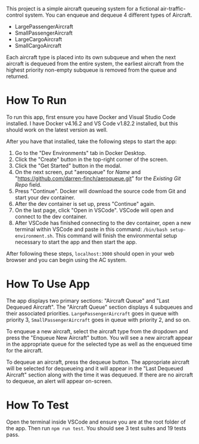 This project is a simple aircraft queueing system for a fictional air-traffic-control system. You can enqueue and dequeue 4 different types of Aircraft.

-   LargePassengerAircraft
-   SmallPassengerAircraft
-   LargeCargoAircraft
-   SmallCargoAircraft

Each aircraft type is placed into its own subqueue and when the next aircraft is dequeued from the entire system, the earliest aircraft from the highest priority non-empty subqueue is removed from the queue and returned.

# How To Run

To run this app, first ensure you have Docker and Visual Studio Code installed. I have Docker v4.16.2 and VS Code v1.82.2 installed, but this should work on the latest version as well.

After you have that installed, take the following steps to start the app:

1. Go to the "Dev Environments" tab in Docker Desktop.
2. Click the "Create" button in the top-right corner of the screen.
3. Click the "Get Started" button in the modal.
4. On the next screen, put "aeroqueue" for _Name_ and "https://github.com/darren-finch/aeroqueue.git" for the _Existing Git Repo_ field.
5. Press "Continue". Docker will download the source code from Git and start your dev container.
6. After the dev container is set up, press "Continue" again.
7. On the last page, click "Open in VSCode". VSCode will open and connect to the dev container.
8. After VSCode has finished connecting to the dev container, open a new terminal within VSCode and paste in this command: `/bin/bash setup-environment.sh`. This command will finish the environmental setup necessary to start the app and then start the app.

After following these steps, `localhost:3000` should open in your web browser and you can begin using the AC system.

# How To Use App

The app displays two primary sections: "Aircraft Queue" and "Last Dequeued Aircraft". The "Aircraft Queue" section displays 4 subqueues and their associated priorities. `LargePassengerAircraft` goes in queue with priority 3, `SmallPassengerAircraft` goes in queue with priority 2, and so on.

To enqueue a new aircraft, select the aircraft type from the dropdown and press the "Enqueue New Aircraft" button. You will see a new aircraft appear in the appropriate queue for the selected type as well as the enqueued time for the aircraft.

To dequeue an aircraft, press the dequeue button. The appropriate aircraft will be selected for dequeueing and it will appear in the "Last Dequeued Aircraft" section along with the time it was dequeued. If there are no aircraft to dequeue, an alert will appear on-screen.

# How To Test

Open the terminal inside VSCode and ensure you are at the root folder of the app. Then run `npm run test`. You should see 3 test suites and 19 tests pass.
